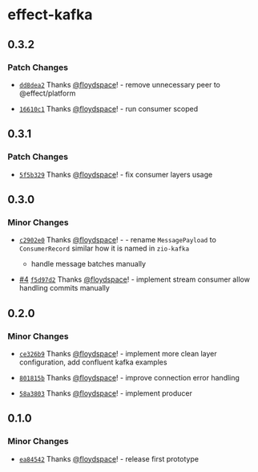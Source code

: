 # effect-kafka

## 0.3.2

### Patch Changes

- [`dd8dea2`](https://github.com/floydspace/effect-kafka/commit/dd8dea249469c480bfbbd3c58e6b73000933802b) Thanks [@floydspace](https://github.com/floydspace)! - remove unnecessary peer to @effect/platform

- [`16610c1`](https://github.com/floydspace/effect-kafka/commit/16610c11b61241917dea9042b99c818b556dbed0) Thanks [@floydspace](https://github.com/floydspace)! - run consumer scoped

## 0.3.1

### Patch Changes

- [`5f5b329`](https://github.com/floydspace/effect-kafka/commit/5f5b329b91c801e826c60d549816ba0769573d47) Thanks [@floydspace](https://github.com/floydspace)! - fix consumer layers usage

## 0.3.0

### Minor Changes

- [`c2902e0`](https://github.com/floydspace/effect-kafka/commit/c2902e0ba0723331346169454f45b3541c8d6276) Thanks [@floydspace](https://github.com/floydspace)! - - rename `MessagePayload` to `ConsumerRecord` similar how it is named in `zio-kafka`

  - handle message batches manually

- [#4](https://github.com/floydspace/effect-kafka/pull/4) [`f5d97d2`](https://github.com/floydspace/effect-kafka/commit/f5d97d2a843ca450ffef6d679b213c8addf70459) Thanks [@floydspace](https://github.com/floydspace)! - implement stream consumer
  allow handling commits manually

## 0.2.0

### Minor Changes

- [`ce326b9`](https://github.com/floydspace/effect-kafka/commit/ce326b97b94f44fdb4c8d2ba1d906ab601b2f914) Thanks [@floydspace](https://github.com/floydspace)! - implement more clean layer configuration, add confluent kafka examples

- [`801815b`](https://github.com/floydspace/effect-kafka/commit/801815be2798145faf3c63c06260d448b0994893) Thanks [@floydspace](https://github.com/floydspace)! - improve connection error handling

- [`58a3803`](https://github.com/floydspace/effect-kafka/commit/58a3803cd6e2e449e5f31d7285868fbbb94a5b7c) Thanks [@floydspace](https://github.com/floydspace)! - implement producer

## 0.1.0

### Minor Changes

- [`ea84542`](https://github.com/floydspace/effect-kafka/commit/ea84542b10f7a2b518e21361887c146a7e3cf3e2) Thanks [@floydspace](https://github.com/floydspace)! - release first prototype
